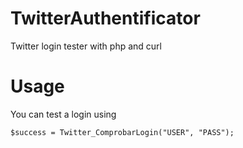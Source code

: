 # TwitterAuthentificator
Twitter login tester with php and curl

# Usage
You can test a login using 
```
$success = Twitter_ComprobarLogin("USER", "PASS");
```